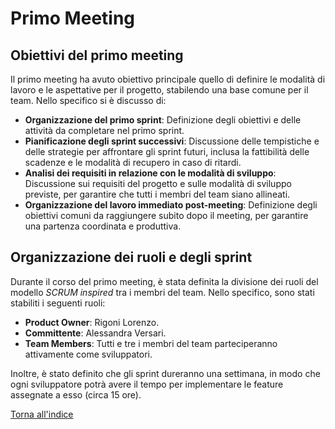 # Primo Meeting

## Obiettivi del primo meeting

Il primo meeting ha avuto obiettivo principale quello di definire le modalità di lavoro e le aspettative per il
progetto, stabilendo una base comune per il team. Nello specifico si è discusso di:

- **Organizzazione del primo sprint**: Definizione degli obiettivi e delle attività da completare nel primo sprint.
- **Pianificazione degli sprint successivi**: Discussione delle tempistiche e delle strategie per affrontare gli sprint
  futuri, inclusa la fattibilità delle scadenze e le modalità di recupero in caso di ritardi.
- **Analisi dei requisiti in relazione con le modalità di sviluppo**: Discussione sui requisiti del progetto e sulle
  modalità di sviluppo previste, per garantire che tutti i membri del team siano allineati.
- **Organizzazione del lavoro immediato post-meeting**: Definizione degli obiettivi comuni da raggiungere subito dopo il
  meeting, per garantire una partenza coordinata e produttiva.

## Organizzazione dei ruoli e degli sprint

Durante il corso del primo meeting, è stata definita la divisione dei ruoli del modello *SCRUM inspired* tra i membri
del team. Nello specifico, sono stati stabiliti i seguenti ruoli:

- **Product Owner**: Rigoni Lorenzo.
- **Committente**: Alessandra Versari.
- **Team Members**: Tutti e tre i membri del team parteciperanno attivamente come sviluppatori.

Inoltre, è stato definito che gli sprint dureranno una settimana, in modo che ogni sviluppatore potrà avere il tempo
per implementare le feature assegnate a esso (circa 15 ore).

[Torna all'indice](../index.md)